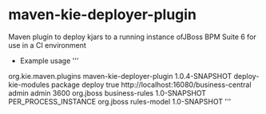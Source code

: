 maven-kie-deployer-plugin
=========================

Maven plugin to deploy kjars to a running instance ofJBoss BPM Suite 6 for use in a CI environment

* Example usage
'''
<plugin>
    <groupId>org.kie.maven.plugins</groupId>
    <artifactId>maven-kie-deployer-plugin</artifactId>
    <version>1.0.4-SNAPSHOT</version>
    <executions>
        <execution>
            <id>deploy-kie-modules</id>
            <phase>package</phase>
            <goals>
                <goal>deploy</goal>
            </goals>
            <configuration>
                <debug>true</debug>
                <serverUri>http://localhost:16080/business-central</serverUri>
                <username>admin</username>
                <password>admin</password>
                <timeoutInSeconds>3600</timeoutInSeconds>
                <deployables>
                    <deployable>
                        <groupId>org.jboss</groupId>
                        <artifactId>business-rules</artifactId>
                        <version>1.0-SNAPSHOT</version>
                        <strategy>PER_PROCESS_INSTANCE</strategy> <!-- SINGLETON, PRE_REQUEST or PER_PROCESS_INSTANCE -->
                    </deployable>
                </deployables>
                <models>
                   <model>
                        <groupId>org.jboss</groupId>
                        <artifactId>rules-model</artifactId>
                        <version>1.0-SNAPSHOT</version>
                   </model>
                </models>
            </configuration>
        </execution>
    </executions>
'''
